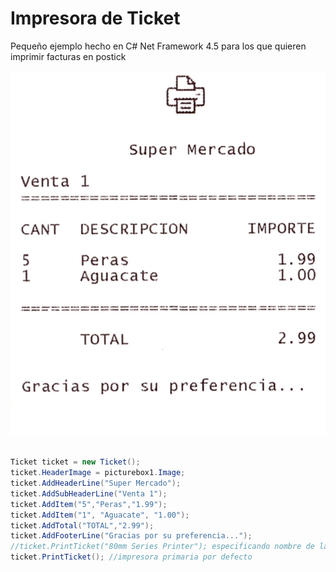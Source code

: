 # Impresora de Ticket

Pequeño ejemplo hecho en C# Net Framework 4.5 para los que quieren imprimir facturas en postick

![Captura de Pantalla](https://raw.githubusercontent.com/RicardoValladares/Csharp/main/1%20Impresora%20de%20ticket/ticket.png)

```cs

Ticket ticket = new Ticket();
ticket.HeaderImage = picturebox1.Image;
ticket.AddHeaderLine("Super Mercado");
ticket.AddSubHeaderLine("Venta 1");
ticket.AddItem("5","Peras","1.99");
ticket.AddItem("1", "Aguacate", "1.00");
ticket.AddTotal("TOTAL","2.99");
ticket.AddFooterLine("Gracias por su preferencia...");
//ticket.PrintTicket("80mm Series Printer"); especificando nombre de la impresora
ticket.PrintTicket(); //impresora primaria por defecto

```

